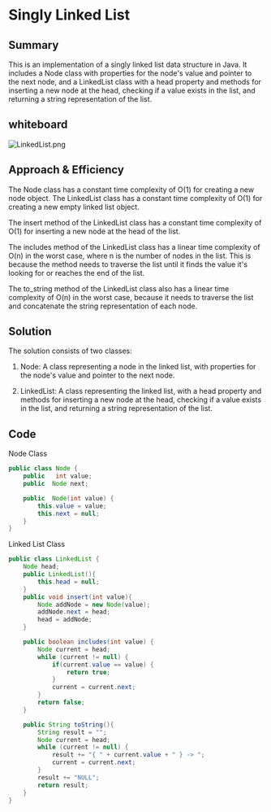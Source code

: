 # Singly Linked List

## Summary

This is an implementation of a singly linked list data structure in Java. It includes a Node class with properties for the node's value and pointer to the next node, and a LinkedList class with a head property and methods for inserting a new node at the head, checking if a value exists in the list, and returning a string representation of the list.

## whiteboard

![LinkedList.png](./linkedlist.png)

## Approach & Efficiency

The Node class has a constant time complexity of O(1) for creating a new node object. The LinkedList class has a constant time complexity of O(1) for creating a new empty linked list object.

The insert method of the LinkedList class has a constant time complexity of O(1) for inserting a new node at the head of the list.

The includes method of the LinkedList class has a linear time complexity of O(n) in the worst case, where n is the number of nodes in the list. This is because the method needs to traverse the list until it finds the value it's looking for or reaches the end of the list.

The to_string method of the LinkedList class also has a linear time complexity of O(n) in the worst case, because it needs to traverse the list and concatenate the string representation of each node.

## Solution

The solution consists of two classes:

1. Node: A class representing a node in the linked list, with properties for the node's value and pointer to the next node.

2. LinkedList: A class representing the linked list, with a head property and methods for inserting a new node at the head, checking if a value exists in the list, and returning a string representation of the list.


## Code 

Node Class
```java
public class Node {
    public   int value;
    public  Node next;

    public  Node(int value) {
        this.value = value;
        this.next = null;
    }
}
```

Linked List Class

```java
public class LinkedList {
    Node head;
    public LinkedList(){
        this.head = null;
    }
    public void insert(int value){
        Node addNode = new Node(value);
        addNode.next = head;
        head = addNode;
    }

    public boolean includes(int value) {
        Node current = head;
        while (current != null) {
            if(current.value == value) {
                return true;
            }
            current = current.next;
        }
        return false;
    }

    public String toString(){
        String result = "";
        Node current = head;
        while (current != null) {
            result += "{ " + current.value + " } -> ";
            current = current.next;
        }
        result += "NULL";
        return result;
    }
}
``````